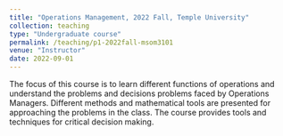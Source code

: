 ```yaml
---
title: "Operations Management, 2022 Fall, Temple University"
collection: teaching
type: "Undergraduate course"
permalink: /teaching/p1-2022fall-msom3101
venue: "Instructor"
date: 2022-09-01
---
```


The focus of this course is to learn different functions of operations and understand the problems and decisions problems faced by Operations Managers. Different methods and mathematical tools are presented for approaching the problems in the class. The course provides tools and techniques for critical decision making.
